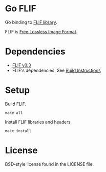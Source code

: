 # Go FLIF

Go binding to [FLIF library](https://github.com/FLIF-hub/FLIF).

FLIF is [Free Lossless Image Format](http://flif.info/).


# Dependencies

- [FLIF v0.3](https://github.com/FLIF-hub/FLIF/tree/v0.3)
- FLIF's dependencies. See [Build Instructions](https://github.com/FLIF-hub/FLIF#build-instructions)


# Setup

Build FLIF.
```
make all
```

Install FLIF libraries and headers.
```
make install
```


# License

BSD-style license found in the LICENSE file.
